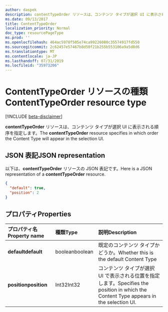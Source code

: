 ```yaml
---
author: daspek
description: contentTypeOrder リソースは、コンテンツ タイプが選択 UI に表示される順序を指定します。
ms.date: 09/13/2017
title: ContentTypeOrder
localization_priority: Normal
doc_type: resourcePageType
ms.prod: ''
ms.openlocfilehash: 464ac5978f505e74ca99226080c35574917fd550
ms.sourcegitcommit: 2c62457e57467b8d50f21b255b553106a9a5d8d6
ms.translationtype: MT
ms.contentlocale: ja-JP
ms.lasthandoff: 07/31/2019
ms.locfileid: "35973206"
---
```

# <a name="contenttypeorder-resource-type"></a><span data-ttu-id="9b481-103">ContentTypeOrder リソースの種類</span><span class="sxs-lookup"><span data-stu-id="9b481-103">ContentTypeOrder resource type</span></span>

[!INCLUDE [beta-disclaimer](../../includes/beta-disclaimer.md)]

<span data-ttu-id="9b481-104">**contentTypeOrder** リソースは、コンテンツ タイプが選択 UI に表示される順序を指定します。</span><span class="sxs-lookup"><span data-stu-id="9b481-104">The **contentTypeOrder** resource specifies in which order the Content Type will appear in the selection UI.</span></span>

## <a name="json-representation"></a><span data-ttu-id="9b481-105">JSON 表記</span><span class="sxs-lookup"><span data-stu-id="9b481-105">JSON representation</span></span>

<span data-ttu-id="9b481-106">以下は、**contentTypeOrder** リソースの JSON 表記です。</span><span class="sxs-lookup"><span data-stu-id="9b481-106">Here is a JSON representation of a **contentTypeOrder** resource.</span></span>
<!-- { "blockType": "resource", "@type": "microsoft.graph.contentTypeOrder", "@type.aka": "oneDrive.contentTypeOrderFacet" } -->

```json
{
  "default": true,
  "position": 2
}
```

## <a name="properties"></a><span data-ttu-id="9b481-107">プロパティ</span><span class="sxs-lookup"><span data-stu-id="9b481-107">Properties</span></span>

| <span data-ttu-id="9b481-108">プロパティ名</span><span class="sxs-lookup"><span data-stu-id="9b481-108">Property name</span></span> | <span data-ttu-id="9b481-109">種類</span><span class="sxs-lookup"><span data-stu-id="9b481-109">Type</span></span>    | <span data-ttu-id="9b481-110">説明</span><span class="sxs-lookup"><span data-stu-id="9b481-110">Description</span></span>
|:--------------|:--------|:----------------------------------------------------
| <span data-ttu-id="9b481-111">**default**</span><span class="sxs-lookup"><span data-stu-id="9b481-111">**default**</span></span>   | <span data-ttu-id="9b481-112">boolean</span><span class="sxs-lookup"><span data-stu-id="9b481-112">boolean</span></span> | <span data-ttu-id="9b481-113">既定のコンテンツ タイプかどうか。</span><span class="sxs-lookup"><span data-stu-id="9b481-113">Whether this is the default Content Type</span></span>
| <span data-ttu-id="9b481-114">**position**</span><span class="sxs-lookup"><span data-stu-id="9b481-114">**position**</span></span>  | <span data-ttu-id="9b481-115">Int32</span><span class="sxs-lookup"><span data-stu-id="9b481-115">Int32</span></span>   | <span data-ttu-id="9b481-116">コンテンツ タイプが選択 UI で表示される位置を指定します。</span><span class="sxs-lookup"><span data-stu-id="9b481-116">Specifies the position in which the Content Type appears in the selection UI.</span></span>

<!--
{
  "type": "#page.annotation",
  "description": "",
  "keywords": "",
  "section": "documentation",
  "tocPath": "Resources/ContentTypeOrder",
  "suppressions": []
}
-->
